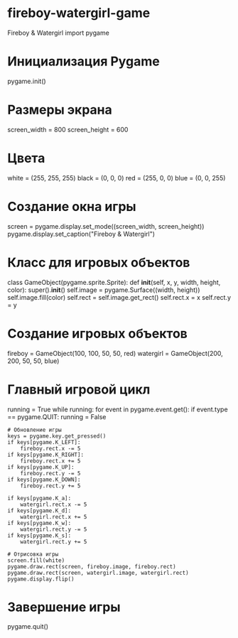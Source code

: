 # fireboy-watergirl-game
Fireboy &amp; Watergirl
import pygame

# Инициализация Pygame
pygame.init()

# Размеры экрана
screen_width = 800
screen_height = 600

# Цвета
white = (255, 255, 255)
black = (0, 0, 0)
red = (255, 0, 0)
blue = (0, 0, 255)

# Создание окна игры
screen = pygame.display.set_mode((screen_width, screen_height))
pygame.display.set_caption("Fireboy & Watergirl")

# Класс для игровых объектов
class GameObject(pygame.sprite.Sprite):
    def __init__(self, x, y, width, height, color):
        super().__init__()
        self.image = pygame.Surface((width, height))
        self.image.fill(color)
        self.rect = self.image.get_rect()
        self.rect.x = x
        self.rect.y = y

# Создание игровых объектов
fireboy = GameObject(100, 100, 50, 50, red)
watergirl = GameObject(200, 200, 50, 50, blue)

# Главный игровой цикл
running = True
while running:
    for event in pygame.event.get():
        if event.type == pygame.QUIT:
            running = False
    
    # Обновление игры
    keys = pygame.key.get_pressed()
    if keys[pygame.K_LEFT]:
        fireboy.rect.x -= 5
    if keys[pygame.K_RIGHT]:
        fireboy.rect.x += 5
    if keys[pygame.K_UP]:
        fireboy.rect.y -= 5
    if keys[pygame.K_DOWN]:
        fireboy.rect.y += 5

    if keys[pygame.K_a]:
        watergirl.rect.x -= 5
    if keys[pygame.K_d]:
        watergirl.rect.x += 5
    if keys[pygame.K_w]:
        watergirl.rect.y -= 5
    if keys[pygame.K_s]:
        watergirl.rect.y += 5

    # Отрисовка игры
    screen.fill(white)
    pygame.draw.rect(screen, fireboy.image, fireboy.rect)
    pygame.draw.rect(screen, watergirl.image, watergirl.rect)
    pygame.display.flip()

# Завершение игры
pygame.quit()
